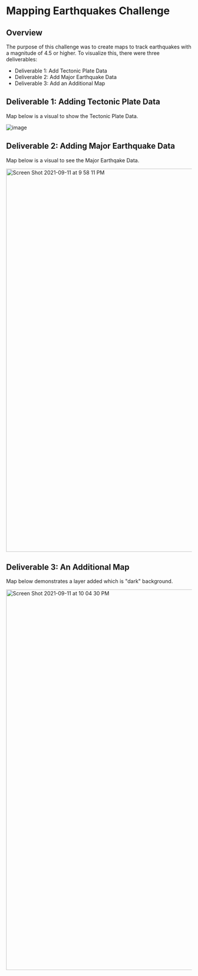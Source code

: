 # Mapping Earthquakes Challenge

## Overview 
The purpose of this challenge was to create maps to track earthquakes with a magnitude of 4.5 or higher.  To visualize this, there were three deliverables:
- Deliverable 1: Add Tectonic Plate Data
- Deliverable 2: Add Major Earthquake Data
- Deliverable 3: Add an Additional Map

## Deliverable 1:  Adding Tectonic Plate Data
Map below is a visual to show the Tectonic Plate Data.

![image](https://user-images.githubusercontent.com/85530690/132966865-0798d929-14de-47bf-aa31-036d751d42b1.png)

## Deliverable 2:  Adding Major Earthquake Data
Map below is a visual to see the Major Earthqake Data. 

<img width="1039" alt="Screen Shot 2021-09-11 at 9 58 11 PM" src="https://user-images.githubusercontent.com/85530690/132968086-914607eb-f6e8-4ff2-ad36-afbcf54709ba.png">

## Deliverable 3: An Additional Map
Map below demonstrates a layer added which is "dark" background.

<img width="1032" alt="Screen Shot 2021-09-11 at 10 04 30 PM" src="https://user-images.githubusercontent.com/85530690/132968194-5ea9f32d-d55f-4bfd-af6c-a293d17129e1.png">




